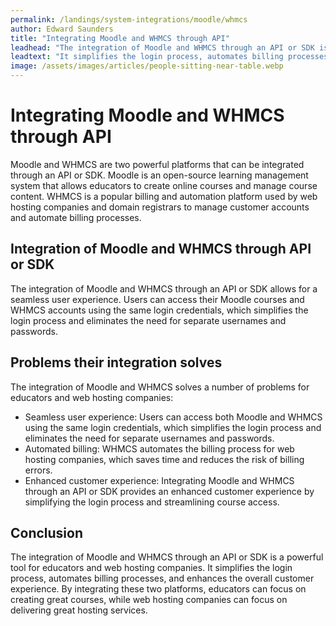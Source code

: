 ```yaml
---
permalink: /landings/system-integrations/moodle/whmcs
author: Edward Saunders
title: "Integrating Moodle and WHMCS through API"
leadhead: "The integration of Moodle and WHMCS through an API or SDK is a powerful tool for educators and web hosting companies"
leadtext: "It simplifies the login process, automates billing processes, and enhances the overall customer experience. By integrating these two platforms, educators can focus on creating great courses, while web hosting companies can focus on delivering great hosting services."
image: /assets/images/articles/people-sitting-near-table.webp
---
```

<div class="arttext">  <h1>Integrating Moodle and WHMCS through API</h1>
  <p>Moodle and WHMCS are two powerful platforms that can be integrated through an API or SDK. Moodle is an open-source learning management system that allows educators to create online courses and manage course content. WHMCS is a popular billing and automation platform used by web hosting companies and domain registrars to manage customer accounts and automate billing processes.</p>
  
  <h2>Integration of Moodle and WHMCS through API or SDK</h2>
  <p>The integration of Moodle and WHMCS through an API or SDK allows for a seamless user experience. Users can access their Moodle courses and WHMCS accounts using the same login credentials, which simplifies the login process and eliminates the need for separate usernames and passwords.</p>
  
  <h2>Problems their integration solves</h2>
  <p>The integration of Moodle and WHMCS solves a number of problems for educators and web hosting companies:</p>
  <ul>
    <li>Seamless user experience: Users can access both Moodle and WHMCS using the same login credentials, which simplifies the login process and eliminates the need for separate usernames and passwords.</li>
    <li>Automated billing: WHMCS automates the billing process for web hosting companies, which saves time and reduces the risk of billing errors.</li>
    <li>Enhanced customer experience: Integrating Moodle and WHMCS through an API or SDK provides an enhanced customer experience by simplifying the login process and streamlining course access.</li>
  </ul>
  
  <h2>Conclusion</h2>
  <p>The integration of Moodle and WHMCS through an API or SDK is a powerful tool for educators and web hosting companies. It simplifies the login process, automates billing processes, and enhances the overall customer experience. By integrating these two platforms, educators can focus on creating great courses, while web hosting companies can focus on delivering great hosting services. </p>

</div>